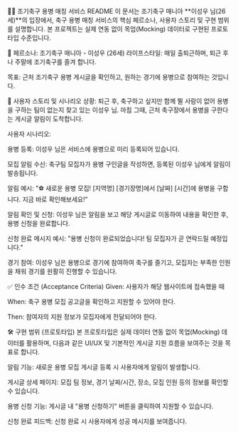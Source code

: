 🏃‍♂️ 조기축구 용병 매칭 서비스 README
이 문서는 조기축구 매니아 **이성우 님(26세)**의 입장에서, 축구 용병 매칭 서비스의 핵심 페르소나, 사용자 스토리 및 구현 범위를 설명합니다. 본 프로젝트는 실제 연동 없이 목업(Mocking) 데이터로 구현된 프로토타입 수준입니다.

👤 페르소나: 조기축구 매니아 - 이성우 (26세)
라이프스타일: 매일 출퇴근하며, 퇴근 후나 주말에 조기축구를 즐겨 합니다.

목표: 근처 조기축구 용병 게시글을 확인하고, 원하는 경기에 용병으로 참여하는 것입니다.

📝 사용자 스토리 및 시나리오
상황: 퇴근 후, 축구하고 싶지만 함께 뛸 사람이 없어 용병을 구하는 팀이 없는지 찾고 있는 이성우 님. 마침 그때, 근처 축구장에서 용병을 구한다는 게시글 알림이 도착합니다.

사용자 시나리오:

용병 등록: 이성우 님은 서비스에 용병으로 미리 등록되어 있습니다.

모집 알림 수신: 축구팀 모집자가 용병 구인글을 작성하면, 등록된 이성우 님에게 알림이 발송됩니다.

알림 예시: "⚽ 새로운 용병 모집! [지역명] [경기장명]에서 [날짜] [시간]에 용병을 구합니다. 지금 바로 확인해보세요!"

알림 확인 및 신청: 이성우 님은 알림을 보고 해당 게시글로 이동하여 내용을 확인한 후, 용병 신청을 완료합니다.

신청 완료 메시지 예시: "용병 신청이 완료되었습니다! 팀 모집자가 곧 연락드릴 예정입니다."

경기 참여: 이성우 님은 용병으로 경기에 참여하여 축구를 즐기고, 모집자는 부족한 인원을 채워 경기를 원활히 진행할 수 있습니다.

✅ 인수 조건 (Acceptance Criteria)
Given: 사용자가 해당 웹사이트에 접속했을 때

When: 축구 용병 모집 공고글을 확인하고 지원할 수 있어야 한다.

Then: 참여자의 지원 정보가 모집자에게 전달되어야 한다.

🛠️ 구현 범위 (프로토타입)
본 프로토타입은 실제 데이터 연동 없이 목업(Mocking) 데이터를 활용하며, 다음과 같은 UI/UX 및 기본적인 게시글 지원 흐름을 보여주는 것을 목표로 합니다.

알림 기능: 새로운 용병 모집 게시글 등록 시 사용자에게 알림이 발생합니다.

게시글 상세 페이지: 모집 팀 정보, 경기 날짜/시간, 장소, 모집 인원 등의 정보를 확인할 수 있습니다.

용병 신청 기능: 게시글 내 "용병 신청하기" 버튼을 클릭하여 지원할 수 있습니다.

신청 완료 피드백: 신청 완료 시 사용자에게 성공 메시지를 보여줍니다.
